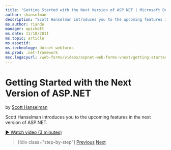 ```yaml
---
title: "Getting Started with the Next Version of ASP.NET | Microsoft Docs"
author: shanselman
description: "Scott Hanselman introduces you to the upcoming features in the next version of ASP.NET."
ms.author: riande
manager: wpickett
ms.date: 11/18/2011
ms.topic: article
ms.assetid: 
ms.technology: dotnet-webforms
ms.prod: .net-framework
msc.legacyurl: /web-forms/videos/aspnet-web-forms-vnext/getting-started-with-the-next-version-of-aspnet
---
```

Getting Started with the Next Version of ASP.NET
====================
by [Scott Hanselman](https://github.com/shanselman)

Scott Hanselman introduces you to the upcoming features in the next version of ASP.NET.

[&#9654; Watch video (3 minutes)](https://channel9.msdn.com/Blogs/ASP-NET-Site-Videos/getting-started-with-the-next-version-of-aspnet)

>[!div class="step-by-step"] [Previous](aspnet-vnext-videos-bundling-and-minification.md) [Next](aspnet-and-web-tools-20122.md)